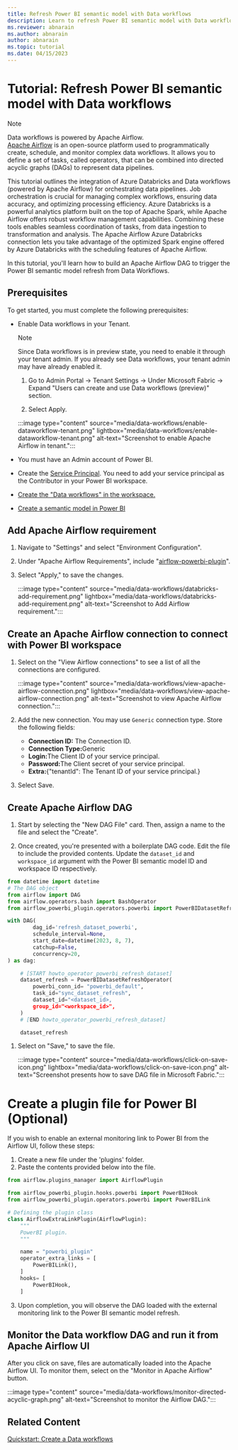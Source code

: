```yaml
---
title: Refresh Power BI semantic model with Data workflows
description: Learn to refresh Power BI semantic model with Data workflows.
ms.reviewer: abnarain
ms.author: abnarain
author: abnarain
ms.topic: tutorial
ms.date: 04/15/2023
---
```


# Tutorial: Refresh Power BI semantic model with Data workflows

> [!NOTE]
> Data workflows is powered by Apache Airflow. </br> [Apache Airflow](https://airflow.apache.org/) is an open-source platform used to programmatically create, schedule, and monitor complex data workflows. It allows you to define a set of tasks, called operators, that can be combined into directed acyclic graphs (DAGs) to represent data pipelines.

This tutorial outlines the integration of Azure Databricks and Data workflows (powered by Apache Airflow) for orchestrating data pipelines. Job orchestration is crucial for managing complex workflows, ensuring data accuracy, and optimizing processing efficiency. Azure Databricks is a powerful analytics platform built on the top of Apache Spark, while Apache Airflow offers robust workflow management capabilities. Combining these tools enables seamless coordination of tasks, from data ingestion to transformation and analysis. The Apache Airflow Azure Databricks connection lets you take advantage of the optimized Spark engine offered by Azure Databricks with the scheduling features of Apache Airflow.

In this tutorial, you'll learn how to build an Apache Airflow DAG to trigger the Power BI semantic model refresh from Data Workflows.

## Prerequisites

To get started, you must complete the following prerequisites:

- Enable Data workflows in your Tenant.

  > [!NOTE]
  > Since Data workflows is in preview state, you need to enable it through your tenant admin. If you already see Data workflows, your tenant admin may have already enabled it.

  1. Go to Admin Portal -> Tenant Settings -> Under Microsoft Fabric -> Expand "Users can create and use Data workflows (preview)" section.

  2. Select Apply.

  :::image type="content" source="media/data-workflows/enable-dataworkflow-tenant.png" lightbox="media/data-workflows/enable-dataworkflow-tenant.png" alt-text="Screenshot to enable Apache Airflow in tenant.":::

- You must have an Admin account of Power BI.

- Create the [Service Principal](/entra/identity-platform/howto-create-service-principal-portal). You need to add your service principal as the Contributor in your Power BI workspace.

- [Create the "Data workflows" in the workspace.](../data-factory/create-data-workflows.md)

- [Create a semantic model in Power BI](https://docs.databricks.com/en/getting-started/data-pipeline-get-started.html)

## Add Apache Airflow requirement

1. Navigate to "Settings" and select "Environment Configuration".

2. Under "Apache Airflow Requirements", include "[airflow-powerbi-plugin](https://pypi.org/project/airflow-powerbi-plugin/)".

3. Select "Apply," to save the changes.

   :::image type="content" source="media/data-workflows/databricks-add-requirement.png" lightbox="media/data-workflows/databricks-add-requirement.png" alt-text="Screenshot to Add Airflow requirement.":::

## Create an Apache Airflow connection to connect with Power BI workspace

1. Select on the "View Airflow connections" to see a list of all the connections are configured.

   :::image type="content" source="media/data-workflows/view-apache-airflow-connection.png" lightbox="media/data-workflows/view-apache-airflow-connection.png" alt-text="Screenshot to view Apache Airflow connection.":::

2. Add the new connection. You may use `Generic` connection type. Store the following fields:
    * <strong>Connection ID:</strong> The Connection ID.
    * <strong>Connection Type:</strong>Generic
    * <strong>Login:</strong>The Client ID of your service principal.
    * <strong>Password:</strong>The Client secret of your service principal.
    * <strong>Extra:</strong>{"tenantId": The Tenant ID of your service principal.}

3. Select Save.

## Create Apache Airflow DAG

1. Start by selecting the "New DAG File" card. Then, assign a name to the file and select the "Create".

1. Once created, you're presented with a boilerplate DAG code. Edit the file to include the provided contents. Update the `dataset_id` and `workspace_id` argument with the Power BI semantic model ID and workspace ID respectively.

```python
from datetime import datetime
# The DAG object
from airflow import DAG
from airflow.operators.bash import BashOperator
from airflow_powerbi_plugin.operators.powerbi import PowerBIDatasetRefreshOperator

with DAG(
        dag_id='refresh_dataset_powerbi',
        schedule_interval=None,
        start_date=datetime(2023, 8, 7),
        catchup=False,
        concurrency=20,
) as dag:

    # [START howto_operator_powerbi_refresh_dataset]
    dataset_refresh = PowerBIDatasetRefreshOperator(
        powerbi_conn_id= "powerbi_default",
        task_id="sync_dataset_refresh",
        dataset_id="<dataset_id>,
        group_id="<workspace_id>",
    )
    # [END howto_operator_powerbi_refresh_dataset]

    dataset_refresh

```

1. Select on "Save," to save the file.

   :::image type="content" source="media/data-workflows/click-on-save-icon.png" lightbox="media/data-workflows/click-on-save-icon.png" alt-text="Screenshot presents how to save DAG file in Microsoft Fabric.":::

# Create a plugin file for Power BI (Optional)

If you wish to enable an external monitoring link to Power BI from the Airflow UI, follow these steps:

1. Create a new file under the 'plugins' folder.
2. Paste the contents provided below into the file.
```python
from airflow.plugins_manager import AirflowPlugin

from airflow_powerbi_plugin.hooks.powerbi import PowerBIHook
from airflow_powerbi_plugin.operators.powerbi import PowerBILink

# Defining the plugin class
class AirflowExtraLinkPlugin(AirflowPlugin):
    """
    PowerBI plugin.
    """

    name = "powerbi_plugin"
    operator_extra_links = [
        PowerBILink(),
    ]
    hooks= [
        PowerBIHook,
    ]
```
3. Upon completion, you will observe the DAG loaded with the external monitoring link to the Power BI semantic model refresh.

## Monitor the Data workflow DAG and run it from Apache Airflow UI

After you click on save, files are automatically loaded into the Apache Airflow UI. To monitor them, select on the "Monitor in Apache Airflow" button.

:::image type="content" source="media/data-workflows/monitor-directed-acyclic-graph.png" alt-text="Screenshot to monitor the Airflow DAG.":::

## Related Content

[Quickstart: Create a Data workflows](../data-factory/create-data-workflows.md)

